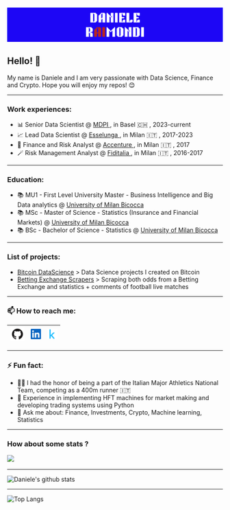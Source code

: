 ![Banner](https://github.com/DanieleRaimondi/danieleraimondi/blob/main/banner.png)

## Hello! 👋

My name is Daniele and I am very passionate with Data Science, Finance and Crypto.
Hope you will enjoy my repos! 😊

---
### Work experiences:
- 📊 Senior Data Scientist @ <a href="https://www.mdpi.com/"> MDPI </a>, in Basel 🇨🇭 , 2023-current
- 📈 Lead Data Scientist @ <a href="https://www.esselunga.it/it-it/homepage.html"> Esselunga </a>, in Milan 🇮🇹 , 2017-2023
- 🎲 Finance and Risk Analyst @ <a href="https://www.accenture.com/us-en"> Accenture </a>, in Milan 🇮🇹 , 2017
- 🪄 Risk Management Analyst @ <a href="https://www.fiditalia.it/"> Fiditalia </a>, in Milan 🇮🇹 , 2016-2017
  
---
### Education:
- 📚 MU1 - First Level University Master - Business Intelligence and Big Data analytics @ <a href="https://www.unimib.it/"> University of Milan Bicocca</a>
- 📚 MSc - Master of Science - Statistics (Insurance and Financial Markets) @ <a href="https://www.unimib.it/"> University of Milan Bicocca</a>
- 📚 BSc - Bachelor of Science - Statistics @ <a href="https://www.unimib.it/"> University of Milan Bicocca</a>

---
### List of projects:
- [Bitcoin DataScience](https://github.com/DanieleRaimondi/bitcoin_datascience) > Data Science projects I created on Bitcoin
- [Betting Exchange Scrapers](https://github.com/DanieleRaimondi/Betting_Livescore_Scrapers) > Scraping both odds from a Betting Exchange and statistics + comments of football live matches

---
### 📫 How to reach me:
| [<img src="https://github.com/DanieleRaimondi/danieleraimondi/blob/f02a7427213cbd61d9a04e9df84c060bf7130103/github.png" alt="github logo" width="34">](https://github.com/danieleraimondi) | [<img src="https://github.com/DanieleRaimondi/danieleraimondi/blob/f02a7427213cbd61d9a04e9df84c060bf7130103/linkedin.jpeg" alt="linkedin logo" width="24">](https://it.linkedin.com/in/danieleraimondi92) | [<img src="https://github.com/DanieleRaimondi/danieleraimondi/blob/f02a7427213cbd61d9a04e9df84c060bf7130103/kaggle.png" alt="kaggle logo" width="24">](https://www.kaggle.com/danieleraimondi) | 
|---|---|---|

---
### ⚡ Fun fact:
- 🏃🏼 I had the honor of being a part of the Italian Major Athletics National Team, competing as a 400m runner 🇮🇹
- 🤖 Experience in implementing HFT machines for market making and developing trading systems using Python
- 💬 Ask me about: Finance, Investments, Crypto, Machine learning, Statistics

---
### How about some stats ?
[![](https://visitcount.itsvg.in/api?id=4hundreds&label=Profile%20Views&color=6&icon=2&pretty=false)](https://visitcount.itsvg.in)

---
![Daniele's github stats](https://github-readme-stats.vercel.app/api?username=DanieleRaimondi&show_icons=true)

---
![Top Langs](https://github-readme-stats.vercel.app/api/top-langs/?username=DanieleRaimondi&layout=compact)

